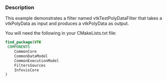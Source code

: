 ### Description

This example demonstrates a filter named vtkTestPolyDataFilter that takes a vtkPolyData as input and produces a vtkPolyData as output.

You will need the following in your CMakeLists.txt file:

```cmake
find_package(VTK
 COMPONENTS
    CommonCore
    CommonDataModel
    CommonExecutionModel
    FiltersSources
    InfovisCore
)
```
